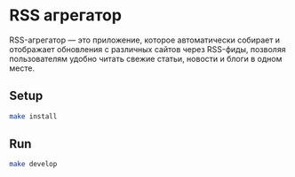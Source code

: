 # RSS агрегатор

RSS-агрегатор — это приложение, которое автоматически собирает и отображает обновления с различных сайтов через RSS-фиды, позволяя пользователям удобно читать свежие статьи, новости и блоги в одном месте.

## Setup

```sh
make install
```

## Run

```sh
make develop
```
